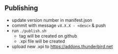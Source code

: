 ## Publishing ##
- update version number in manifest.json
- commit with message `vX.X.X - <desc>` & push
- run `./publish.sh`
  - tag will be created on github
  - .xpi file will be created
- upload new .xpi to https://addons.thunderbird.net
